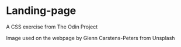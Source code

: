 # Landing-page
A CSS exercise from The Odin Project

Image used on the webpage by Glenn Carstens-Peters from Unsplash